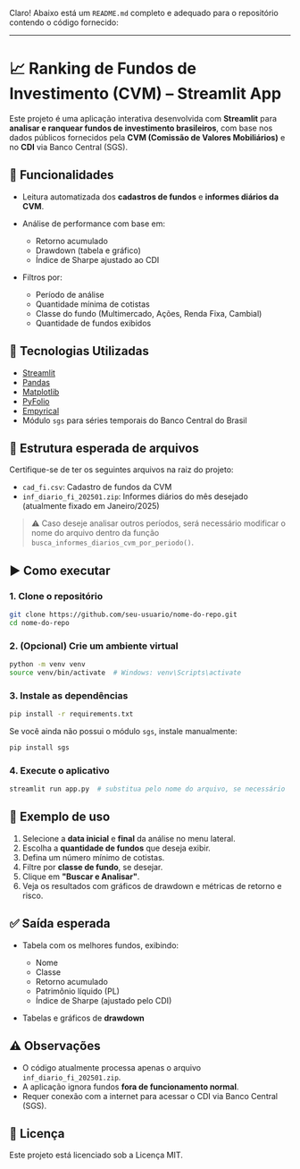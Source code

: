 Claro! Abaixo está um `README.md` completo e adequado para o repositório contendo o código fornecido:

---

# 📈 Ranking de Fundos de Investimento (CVM) – Streamlit App

Este projeto é uma aplicação interativa desenvolvida com **Streamlit** para **analisar e ranquear fundos de investimento brasileiros**, com base nos dados públicos fornecidos pela **CVM (Comissão de Valores Mobiliários)** e no **CDI** via Banco Central (SGS).

## 🔎 Funcionalidades

* Leitura automatizada dos **cadastros de fundos** e **informes diários da CVM**.
* Análise de performance com base em:

  * Retorno acumulado
  * Drawdown (tabela e gráfico)
  * Índice de Sharpe ajustado ao CDI
* Filtros por:

  * Período de análise
  * Quantidade mínima de cotistas
  * Classe do fundo (Multimercado, Ações, Renda Fixa, Cambial)
  * Quantidade de fundos exibidos

## 🧪 Tecnologias Utilizadas

* [Streamlit](https://streamlit.io/)
* [Pandas](https://pandas.pydata.org/)
* [Matplotlib](https://matplotlib.org/)
* [PyFolio](https://github.com/quantopian/pyfolio)
* [Empyrical](https://github.com/quantopian/empyrical)
* Módulo `sgs` para séries temporais do Banco Central do Brasil

## 📁 Estrutura esperada de arquivos

Certifique-se de ter os seguintes arquivos na raiz do projeto:

* `cad_fi.csv`: Cadastro de fundos da CVM
* `inf_diario_fi_202501.zip`: Informes diários do mês desejado (atualmente fixado em Janeiro/2025)

> ⚠️ Caso deseje analisar outros períodos, será necessário modificar o nome do arquivo dentro da função `busca_informes_diarios_cvm_por_periodo()`.

## ▶️ Como executar

### 1. Clone o repositório

```bash
git clone https://github.com/seu-usuario/nome-do-repo.git
cd nome-do-repo
```

### 2. (Opcional) Crie um ambiente virtual

```bash
python -m venv venv
source venv/bin/activate  # Windows: venv\Scripts\activate
```

### 3. Instale as dependências

```bash
pip install -r requirements.txt
```

Se você ainda não possui o módulo `sgs`, instale manualmente:

```bash
pip install sgs
```

### 4. Execute o aplicativo

```bash
streamlit run app.py  # substitua pelo nome do arquivo, se necessário
```

## 🧮 Exemplo de uso

1. Selecione a **data inicial** e **final** da análise no menu lateral.
2. Escolha a **quantidade de fundos** que deseja exibir.
3. Defina um número mínimo de cotistas.
4. Filtre por **classe de fundo**, se desejar.
5. Clique em **"Buscar e Analisar"**.
6. Veja os resultados com gráficos de drawdown e métricas de retorno e risco.

## ✅ Saída esperada

* Tabela com os melhores fundos, exibindo:

  * Nome
  * Classe
  * Retorno acumulado
  * Patrimônio líquido (PL)
  * Índice de Sharpe (ajustado pelo CDI)
* Tabelas e gráficos de **drawdown**

## ⚠️ Observações

* O código atualmente processa apenas o arquivo `inf_diario_fi_202501.zip`.
* A aplicação ignora fundos **fora de funcionamento normal**.
* Requer conexão com a internet para acessar o CDI via Banco Central (SGS).

## 📜 Licença

Este projeto está licenciado sob a Licença MIT.
